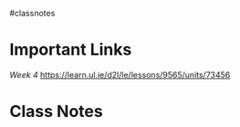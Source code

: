 #classnotes 
# Important Links

*Week 4*
https://learn.ul.ie/d2l/le/lessons/9565/units/73456

# Class Notes

